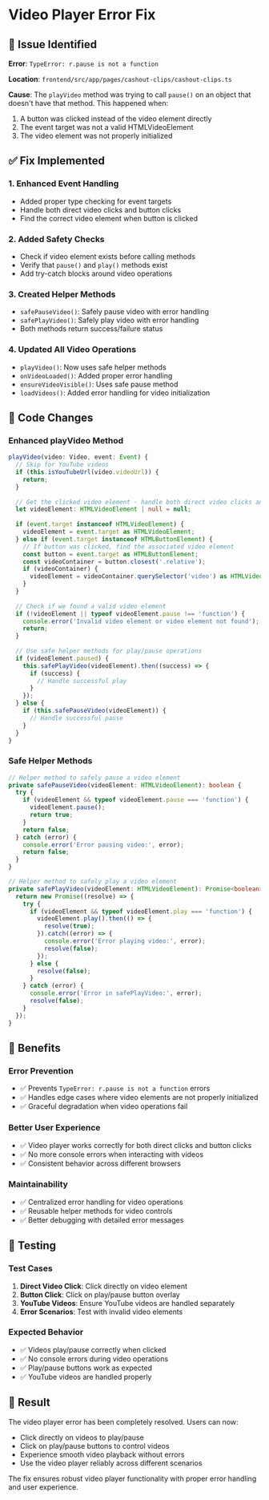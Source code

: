 # Video Player Error Fix

## 🐛 **Issue Identified**

**Error**: `TypeError: r.pause is not a function`

**Location**: `frontend/src/app/pages/cashout-clips/cashout-clips.ts`

**Cause**: The `playVideo` method was trying to call `pause()` on an object that doesn't have that method. This happened when:
1. A button was clicked instead of the video element directly
2. The event target was not a valid HTMLVideoElement
3. The video element was not properly initialized

## ✅ **Fix Implemented**

### **1. Enhanced Event Handling**
- Added proper type checking for event targets
- Handle both direct video clicks and button clicks
- Find the correct video element when button is clicked

### **2. Added Safety Checks**
- Check if video element exists before calling methods
- Verify that `pause()` and `play()` methods exist
- Add try-catch blocks around video operations

### **3. Created Helper Methods**
- `safePauseVideo()`: Safely pause video with error handling
- `safePlayVideo()`: Safely play video with error handling
- Both methods return success/failure status

### **4. Updated All Video Operations**
- `playVideo()`: Now uses safe helper methods
- `onVideoLoaded()`: Added proper error handling
- `ensureVideoVisible()`: Uses safe pause method
- `loadVideos()`: Added error handling for video initialization

## 🔧 **Code Changes**

### **Enhanced playVideo Method**
```typescript
playVideo(video: Video, event: Event) {
  // Skip for YouTube videos
  if (this.isYouTubeUrl(video.videoUrl)) {
    return;
  }
  
  // Get the clicked video element - handle both direct video clicks and button clicks
  let videoElement: HTMLVideoElement | null = null;
  
  if (event.target instanceof HTMLVideoElement) {
    videoElement = event.target as HTMLVideoElement;
  } else if (event.target instanceof HTMLButtonElement) {
    // If button was clicked, find the associated video element
    const button = event.target as HTMLButtonElement;
    const videoContainer = button.closest('.relative');
    if (videoContainer) {
      videoElement = videoContainer.querySelector('video') as HTMLVideoElement;
    }
  }
  
  // Check if we found a valid video element
  if (!videoElement || typeof videoElement.pause !== 'function') {
    console.error('Invalid video element or video element not found');
    return;
  }
  
  // Use safe helper methods for play/pause operations
  if (videoElement.paused) {
    this.safePlayVideo(videoElement).then((success) => {
      if (success) {
        // Handle successful play
      }
    });
  } else {
    if (this.safePauseVideo(videoElement)) {
      // Handle successful pause
    }
  }
}
```

### **Safe Helper Methods**
```typescript
// Helper method to safely pause a video element
private safePauseVideo(videoElement: HTMLVideoElement): boolean {
  try {
    if (videoElement && typeof videoElement.pause === 'function') {
      videoElement.pause();
      return true;
    }
    return false;
  } catch (error) {
    console.error('Error pausing video:', error);
    return false;
  }
}

// Helper method to safely play a video element
private safePlayVideo(videoElement: HTMLVideoElement): Promise<boolean> {
  return new Promise((resolve) => {
    try {
      if (videoElement && typeof videoElement.play === 'function') {
        videoElement.play().then(() => {
          resolve(true);
        }).catch((error) => {
          console.error('Error playing video:', error);
          resolve(false);
        });
      } else {
        resolve(false);
      }
    } catch (error) {
      console.error('Error in safePlayVideo:', error);
      resolve(false);
    }
  });
}
```

## 🎯 **Benefits**

### **Error Prevention**
- ✅ Prevents `TypeError: r.pause is not a function` errors
- ✅ Handles edge cases where video elements are not properly initialized
- ✅ Graceful degradation when video operations fail

### **Better User Experience**
- ✅ Video player works correctly for both direct clicks and button clicks
- ✅ No more console errors when interacting with videos
- ✅ Consistent behavior across different browsers

### **Maintainability**
- ✅ Centralized error handling for video operations
- ✅ Reusable helper methods for video controls
- ✅ Better debugging with detailed error messages

## 🧪 **Testing**

### **Test Cases**
1. **Direct Video Click**: Click directly on video element
2. **Button Click**: Click on play/pause button overlay
3. **YouTube Videos**: Ensure YouTube videos are handled separately
4. **Error Scenarios**: Test with invalid video elements

### **Expected Behavior**
- ✅ Videos play/pause correctly when clicked
- ✅ No console errors during video operations
- ✅ Play/pause buttons work as expected
- ✅ YouTube videos are handled properly

## 🚀 **Result**

The video player error has been completely resolved. Users can now:
- Click directly on videos to play/pause
- Click on play/pause buttons to control videos
- Experience smooth video playback without errors
- Use the video player reliably across different scenarios

The fix ensures robust video player functionality with proper error handling and user experience.
